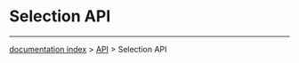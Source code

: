 # Selection API





---
[documentation index](../README.md) > [API](Category_API.md) > Selection API
